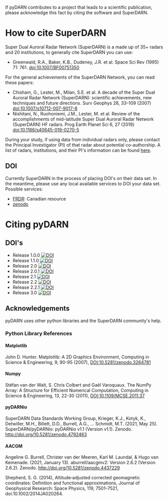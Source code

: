 <!--Copyright (C) SuperDARN Canada, University of Saskatchewan 
Author(s): Marina Schmidt 
Modifications:
2020-12-01 Carley Martin updated documentation

Disclaimer:
pyDARN is under the LGPL v3 license found in the root directory LICENSE.md 
Everyone is permitted to copy and distribute verbatim copies of this license 
document, but changing it is not allowed.

This version of the GNU Lesser General Public License incorporates the terms
and conditions of version 3 of the GNU General Public License, supplemented by
the additional permissions listed below.
-->

If pyDARN contributes to a project that leads to a scientific publication, please acknowledge this fact by citing the software and SuperDARN.  

# How to cite SuperDARN

Super Dual Auroral Radar Network (SuperDARN) is a made up of 35+ radars and 20 institutions, to generally cite SuperDARN you can use: 

- Greenwald, R.A., Baker, K.B., Dudeney, J.R. et al. Space Sci Rev (1995) 71: 761. [doi:10.1007/BF00751350](https://doi.org/10.1007/BF00751350)

For the general achievements of the SuperDARN Network, you can read these papers: 

- Chisham, G., Lester, M., Milan, S.E. et al. A decade of the Super Dual Auroral Radar Network (SuperDARN): scientific achievements, new techniques and future directions. Surv Geophys 28, 33–109 (2007) [doi:10.1007/s10712-007-9017-8](https://link.springer.com/article/10.1007/s10712-007-9017-8)
- Nishitani, N., Ruohoniemi, J.M., Lester, M. et al. Review of the accomplishments of mid-latitude Super Dual Auroral Radar Network (SuperDARN) HF radars. Prog Earth Planet Sci 6, 27 (2019) [doi:10.1186/s40645-019-0270-5](https://progearthplanetsci.springeropen.com/articles/10.1186/s40645-019-0270-5)

During your study, if using data from individual radars only, please contact the Principal Investigator (PI) of that radar about potential co-authorship. 
A list of radars, institutions, and their PI's information can be found [here](http://vt.superdarn.org/tiki-index.php?page=Radar+Overview).  

## DOI

Currently SuperDARN in the process of placing DOI's on their data set. In the meantime, please use any local available services to DOI your data set. 
Possible services:

  - [FRDR](https://www.frdr.ca/repo/): Canadian resource 
  - [zenodo](https://help.zenodo.org/features/) 

# Citing pyDARN

## DOI's 

- Release 1.0.0 [![DOI](https://zenodo.org/badge/DOI/10.5281/zenodo.3727270.svg)](https://doi.org/10.5281/zenodo.3727270)
- Release 1.1.0 [![DOI](https://zenodo.org/badge/DOI/10.5281/zenodo.3978643.svg)](https://doi.org/10.5281/zenodo.3978643)
- Release 2.0 [![DOI](https://zenodo.org/badge/DOI/10.5281/zenodo.4549096.svg)](https://doi.org/10.5281/zenodo.4549096)
- Release 2.0.1 [![DOI](https://zenodo.org/badge/DOI/10.5281/zenodo.4558130.svg)](https://doi.org/10.5281/zenodo.4558130)
- Release 2.1 [![DOI](https://zenodo.org/badge/DOI/10.5281/zenodo.4958007.svg)](https://doi.org/10.5281/zenodo.4958007)
- Release 2.2 [![DOI](https://zenodo.org/badge/DOI/10.5281/zenodo.5605069.svg)](https://doi.org/10.5281/zenodo.5605069)
- Release 2.2.1 [![DOI](https://zenodo.org/badge/DOI/10.5281/zenodo.5762322.svg)](https://doi.org/10.5281/zenodo.5762322)
- Release 3.0 [![DOI](https://zenodo.org/badge/DOI/10.5281/zenodo.6473574.svg)](https://doi.org/10.5281/zenodo.6473574)

## Acknowledgements

pyDARN uses other python libraries and the SuperDARN community's help. 

### Python Library References 

#### Matplotlib
John D. Hunter. Matplotlib: A 2D Graphics Environment, Computing in Science & Engineering, 9, 90-95 (2007), [DOI:10.5281/zenodo.3264781](https://zenodo.org/record/3264781)

#### Numpy 
Stéfan van der Walt, S. Chris Colbert and Gaël Varoquaux. The NumPy Array: A Structure for Efficient Numerical Computation, Computing in Science & Engineering, 13, 22-30 (2011), [DOI:10.1109/MCSE.2011.37](https://ieeexplore.ieee.org/document/5725236)

#### pyDARNio

SuperDARN Data Standards Working Group, Krieger, K.J., Kotyk, K., Detwiller, M.H., Billett, D.D., Burrell, A.G., … Schmidt, M.T. (2021, May 25). SuperDARN/pyDARNio: pyDARNio v1.1 (Version v1.1). Zenodo. http://doi.org/10.5281/zenodo.4792463

#### AACGM

Angeline G. Burrell, Christer van der Meeren, Karl M. Laundal, & Hugo van Kemenade. (2021, January 13). aburrell/aacgmv2: Version 2.6.2 (Version 2.6.2). Zenodo. http://doi.org/10.5281/zenodo.4437229

Shepherd, S. G. (2014), Altitude‐adjusted corrected geomagnetic coordinates: Definition and functional approximations, Journal of Geophysical Research: Space Physics, 119, 7501–7521, doi:10.1002/2014JA020264.
